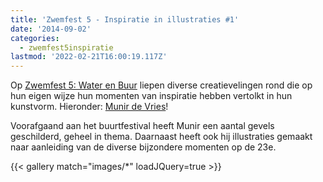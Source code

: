 ```yaml
---
title: 'Zwemfest 5 - Inspiratie in illustraties #1'
date: '2014-09-02'
categories:
  - zwemfest5inspiratie
lastmod: '2022-02-21T16:00:19.117Z'
---
```


Op [Zwemfest 5: Water en Buur](/zwemfest/2014/) liepen diverse creatievelingen rond die op hun eigen wijze hun momenten van inspiratie hebben vertolkt in hun kunstvorm. Hieronder: [Munir de Vries](http://munirdevries.tumblr.com/)!

Voorafgaand aan het buurtfestival heeft Munir een aantal gevels geschilderd, geheel in thema. Daarnaast heeft ook hij illustraties gemaakt naar aanleiding van de diverse bijzondere momenten op de 23e.

{{< gallery match="images/*" loadJQuery=true >}}
